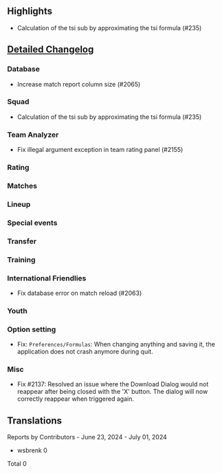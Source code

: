 ## Highlights

* Calculation of the tsi sub by approximating the tsi formula (#235)

## [Detailed Changelog](https://github.com/ho-dev/HattrickOrganizer/issues?q=milestone%3A9.0)

### Database

* Increase match report column size (#2065)

### Squad

* Calculation of the tsi sub by approximating the tsi formula (#235)

### Team Analyzer
* Fix illegal argument exception in team rating panel (#2155)

### Rating

### Matches

### Lineup

### Special events

### Transfer

### Training

### International Friendlies

* Fix database error on match reload (#2063)

### Youth

### Option setting

* Fix: `Preferences/Formulas`: When changing anything and saving it, the application does not crash anymore during quit.

### Misc

* Fix #2137: Resolved an issue where the Download Dialog would not reappear after being closed with the 'X' button. The
  dialog will now correctly reappear when triggered again.

## Translations

Reports by Contributors - June 23, 2024 - July 01, 2024

* wsbrenk 0

Total 0
